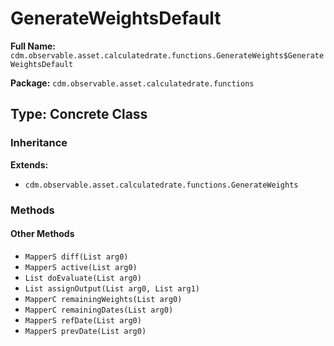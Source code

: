 # GenerateWeightsDefault

**Full Name:** `cdm.observable.asset.calculatedrate.functions.GenerateWeights$GenerateWeightsDefault`

**Package:** `cdm.observable.asset.calculatedrate.functions`

## Type: Concrete Class

### Inheritance

**Extends:**
- `cdm.observable.asset.calculatedrate.functions.GenerateWeights`

### Methods

#### Other Methods

- `MapperS diff(List arg0)`
- `MapperS active(List arg0)`
- `List doEvaluate(List arg0)`
- `List assignOutput(List arg0, List arg1)`
- `MapperC remainingWeights(List arg0)`
- `MapperC remainingDates(List arg0)`
- `MapperS refDate(List arg0)`
- `MapperS prevDate(List arg0)`

